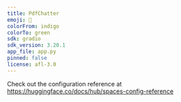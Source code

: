 ```yaml
---
title: PdfChatter
emoji: 🏢
colorFrom: indigo
colorTo: green
sdk: gradio
sdk_version: 3.20.1
app_file: app.py
pinned: false
license: afl-3.0
---
```


Check out the configuration reference at https://huggingface.co/docs/hub/spaces-config-reference
